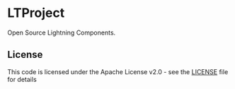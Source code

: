 # LTProject

Open Source Lightning Components.

## License

This code is licensed under the Apache License v2.0 - see the [LICENSE](LICENSE) file for details
